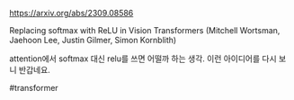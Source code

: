 https://arxiv.org/abs/2309.08586

Replacing softmax with ReLU in Vision Transformers (Mitchell Wortsman, Jaehoon Lee, Justin Gilmer, Simon Kornblith)

attention에서 softmax 대신 relu를 쓰면 어떨까 하는 생각. 이런 아이디어를 다시 보니 반갑네요. 

#transformer 